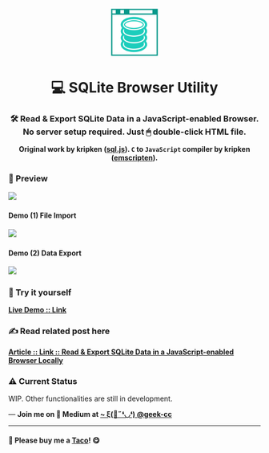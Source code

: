 <div align="center">
  <img src="https://raw.githubusercontent.com/incubated-geek-cc/SQLiteBrowserUtility/main/img/logo_white.png" width="96" alt="logo">

  # 💻 SQLite Browser Utility

  ### 🛠️ Read & Export SQLite Data in a JavaScript-enabled Browser. No server setup required. Just 🖱 double-click HTML file.

**Original work by kripken (<a href='https://github.com/sql-js/sql.js' target='_blank'>sql.js</a>). <code>C</code> to <code>JavaScript</code> compiler by kripken (<a href='https://github.com/emscripten-core/emscripten' target='_blank'>emscripten</a>).**

<div align="left">

### 👀 Preview

<img src='https://miro.medium.com/max/1050/1*uRa4qJXEkBsZBxou2IDa6g.png' width="600px" />

#### Demo (1) File Import
<img src='https://miro.medium.com/max/900/1*2vgKnNkvO9flFTeAgNzWGQ.gif' width="600px" />

#### Demo (2) Data Export
<img src='https://miro.medium.com/max/900/1*2natqxQShYiGSxAVCu7kng.gif' width="600px" />

### 🌟 Try it yourself
[**Live Demo :: Link**](https://incubated-geek-cc.github.io/SQLiteBrowserUtility/)

### ✍ Read related post here

[**Article :: Link :: Read & Export SQLite Data in a JavaScript-enabled Browser Locally**](https://medium.com/weekly-webtips/read-export-sqlite-data-in-a-javascript-enabled-browser-locally-b655deda879d)


### ⚠ Current Status
<p>WIP. Other functionalities are still in development.</p>

<p>— <b>Join me on 📝 <b>Medium</b> at <a href='https://medium.com/@geek-cc' target='_blank'>~ ξ(🎀˶❛◡❛) @geek-cc</a></b></p>

---

#### 🌮 Please buy me a <a href='https://www.buymeacoffee.com/geekcc' target='_blank'>Taco</a>! 😋